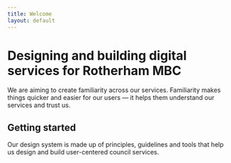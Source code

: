 ```yaml
---
title: Welcome
layout: default
---
```


# Designing and building digital services for Rotherham MBC

We are aiming to create familiarity across our services. Familiarity makes things quicker and easier for our users — it helps them understand our services and trust us.

## Getting started

Our design system is made up of principles, guidelines and tools that help us design and build user-centered council services.
